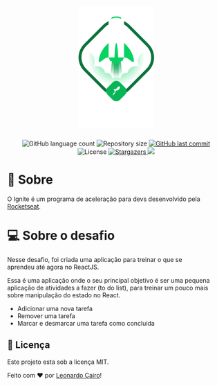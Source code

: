 <h1 align="center">
    <img alt="Ignite ReactJS" title="Ignite ReactJS" src="./.github/ignite.png" />
</h1>

<p align="center">
  <img alt="GitHub language count" src="https://img.shields.io/github/languages/count/leocairos/ignite-desafio-conceitos-reactjs?color=%2304D361">

  <img alt="Repository size" src="https://img.shields.io/github/repo-size/leocairos/ignite-desafio-conceitos-reactjs">

  <a href="https://github.com//leocairos/ignite-desafio-conceitos-reactjs/commits/master">
    <img alt="GitHub last commit" src="https://img.shields.io/github/last-commit/leocairos/ignite-desafio-conceitos-reactjs">
  </a>

  <img alt="License" src="https://img.shields.io/badge/license-MIT-brightgreen">
   <a href="https://github.com/leocairos/ignite-desafio-conceitos-reactjs/stargazers">
    <img alt="Stargazers" src="https://img.shields.io/github/stars/leocairos/ignite-desafio-conceitos-reactjs?style=social">
  </a>

  <a href="https://www.linkedin.com/in/leonardo-sampaio-cairo-54a74756/">
    <img src="https://img.shields.io/badge/LinkedIn-blue?style=flat&logo=linkedin&labelColor=blue">
  </a>
</p>

# 🚀 Sobre

O Ignite é um programa de aceleração para devs desenvolvido pela [Rocketseat](https://rocketseat.com.br/).


# 💻 Sobre o desafio

Nesse desafio, foi criada uma aplicação para treinar o que se aprendeu até agora no ReactJS.

Essa é uma aplicação onde o seu principal objetivo é ser uma pequena aplicação de atividades a fazer (to do list), para treinar um pouco mais sobre manipulação do estado no React.

- Adicionar uma nova tarefa
- Remover uma tarefa
- Marcar e desmarcar uma tarefa como concluída


## 📝 Licença

Este projeto esta sob a licença MIT.

Feito com ❤️ por [Leonardo Cairo](https://www.linkedin.com/in/leonardo-sampaio-cairo-54a74756/)!
